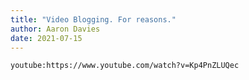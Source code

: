 ```yaml
---
title: "Video Blogging. For reasons."
author: Aaron Davies
date: 2021-07-15 
---
```


`youtube:https://www.youtube.com/watch?v=Kp4PnZLUQec`